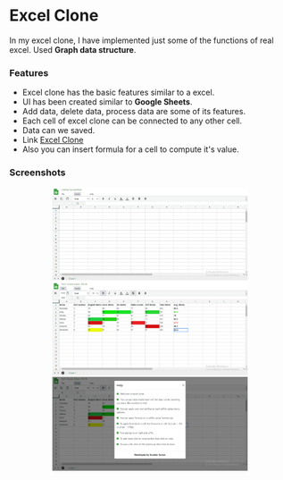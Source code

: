 # Excel Clone

<p>In my excel clone, I have implemented just some of the functions of real excel. Used <b>Graph data structure</b>.</p>


<h3>Features</h3>
 <ul>
  <li>Excel clone has the basic features similar to a excel.</li>
  <li>UI has been created similar to <b>Google Sheets</b>.</li>
  <li>Add data, delete data, process data are some of its features.</li>
  <li>Each cell of excel clone can be connected to any other cell.</li>
  <li>Data can we saved.</li>
  <li>Link <a href="https://candy-6646.github.io/Excel_Clone/">Excel Clone</a></li>
  <li>Also you can insert formula for a cell to compute it's value.</li>
 </ul>
 
 
 
 <h3>Screenshots</h3>
 <p align="center">
  <img src="/images/s1.png" width="350" title="hover text" alt="s1">
  <img src="/images/s2.png" width="350" title="hover text" alt="s2">
   <img src="/images/s3.png" width="350" title="hover text" alt="s3">
 </p>
